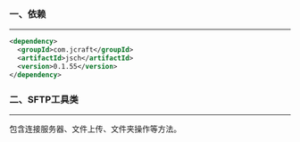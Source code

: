 ### 一、依赖

---

```xml
<dependency>
  <groupId>com.jcraft</groupId>
  <artifactId>jsch</artifactId>
  <version>0.1.55</version>
</dependency>
```



### 二、SFTP工具类

---

包含连接服务器、文件上传、文件夹操作等方法。

```java
```

































































